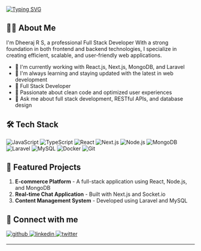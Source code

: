 [![Typing SVG](https://readme-typing-svg.herokuapp.com?font=lato&color=3C38F7&vCenter=true&lines=Welcome+to+my+GitHub+profile;I'm+Dheeraj+rs%2C+a+Full+Stack+Developer;Passionate+about+building+robust+web+applications)](https://git.io/typing-svg)

## 👨‍💻 About Me

I'm Dheeraj R S, a professional Full Stack Developer With a strong foundation in both frontend and backend technologies, I specialize in creating efficient, scalable, and user-friendly web applications.

- 🔭 I'm currently working with React.js, Next.js, MongoDB, and Laravel
- 🌱 I'm always learning and staying updated with the latest in web development
- 💼 Full Stack Developer
- 🚀 Passionate about clean code and optimized user experiences
- 💬 Ask me about full stack development, RESTful APIs, and database design

## 🛠 Tech Stack

![JavaScript](https://img.shields.io/badge/-JavaScript-F7DF1E?style=flat-square&logo=javascript&logoColor=black)
![TypeScript](https://img.shields.io/badge/-TypeScript-3178C6?style=flat-square&logo=typescript&logoColor=white)
![React](https://img.shields.io/badge/-React-61DAFB?style=flat-square&logo=react&logoColor=black)
![Next.js](https://img.shields.io/badge/-Next.js-000000?style=flat-square&logo=next.js&logoColor=white)
![Node.js](https://img.shields.io/badge/-Node.js-339933?style=flat-square&logo=node.js&logoColor=white)
![MongoDB](https://img.shields.io/badge/-MongoDB-47A248?style=flat-square&logo=mongodb&logoColor=white)
![Laravel](https://img.shields.io/badge/-Laravel-FF2D20?style=flat-square&logo=laravel&logoColor=white)
![MySQL](https://img.shields.io/badge/-MySQL-4479A1?style=flat-square&logo=mysql&logoColor=white)
![Docker](https://img.shields.io/badge/-Docker-2496ED?style=flat-square&logo=docker&logoColor=white)
![Git](https://img.shields.io/badge/-Git-F05032?style=flat-square&logo=git&logoColor=white)

## 🌟 Featured Projects

1. **E-commerce Platform** - A full-stack application using React, Node.js, and MongoDB
2. **Real-time Chat Application** - Built with Next.js and Socket.io
3. **Content Management System** - Developed using Laravel and MySQL

## 🤝 Connect with me

<div align="start">
<a href="https://github.com/dheeraj-rs" target="_blank">
<img src=https://img.shields.io/badge/github-%2324292e.svg?&style=for-the-badge&logo=github&logoColor=white alt=github style="margin-bottom: 5px;" />
</a>
<a href="https://linkedin.com/in/dheeraj-rs" target="_blank">
<img src=https://img.shields.io/badge/linkedin-%231E77B5.svg?&style=for-the-badge&logo=linkedin&logoColor=white alt=linkedin style="margin-bottom: 5px;" />
</a>
<a href="https://twitter.com/dheeraj_rs_" target="_blank">
<img src=https://img.shields.io/badge/twitter-%2300acee.svg?&style=for-the-badge&logo=twitter&logoColor=white alt=twitter style="margin-bottom: 5px;" />
</a>
</div>

---
